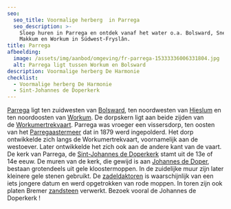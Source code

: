 ```yaml
---
seo:
  seo_title: Voormalige herberg  in Parrega
  seo_description: >-
    Sloep huren in Parrega en ontdek vanaf het water o.a. Bolsward, Sneek,
    Makkum en Workum in Súdwest-Fryslân.
title: Parrega
afbeelding:
  image: /assets/img/aanbod/omgeving/fr-parrega-15333336006331804.jpg
  alt: Parrega ligt tussen Workum en Bolsward
description: Voormalige herberg De Harmonie
checklist:
  - Voormalige herberg De Harmonie
  - Sint-Johannes de Doperkerk
---
```


<a target="_blank" rel="noopener" href="https://nl.wikipedia.org/wiki/Parrega">Parrega</a> ligt ten zuidwesten van&nbsp;<a target="_blank" rel="noopener" href="https://nl.wikipedia.org/wiki/Bolsward">Bolsward</a>, ten noordwesten van&nbsp;<a target="_blank" rel="noopener" href="https://nl.wikipedia.org/wiki/Hieslum">Hieslum</a>&nbsp;en ten noordoosten van&nbsp;<a target="_blank" rel="noopener" href="https://nl.wikipedia.org/wiki/Workum">Workum</a>. De dorpskern ligt aan beide zijden van de&nbsp;<a target="_blank" rel="noopener" href="https://nl.wikipedia.org/wiki/Workumertrekvaart">Workumertrekvaart</a>. Parrega was vroeger een vissersdorp, ten oosten van het&nbsp;<a target="_blank" rel="noopener" href="https://nl.wikipedia.org/wiki/Parregaastermeer">Parregaastermeer</a>&nbsp;dat in 1879 werd ingepolderd. Het dorp ontwikkelde zich langs de Workumertrekvaart, voornamelijk aan de westoever. Later ontwikkelde het zich ook aan de andere kant van de vaart. De kerk van Parrega, de&nbsp;<a target="_blank" rel="noopener" href="https://nl.wikipedia.org/wiki/Sint-Johannes_de_Doperkerk_(Parrega)">Sint-Johannes de Doperkerk</a>&nbsp;stamt uit de 13e of 14e eeuw. De muren van de kerk, die gewijd is aan&nbsp;<a target="_blank" rel="noopener" href="https://nl.wikipedia.org/wiki/Johannes_de_Doper">Johannes de Doper</a>, bestaan grotendeels uit gele kloostermoppen. In de zuidelijke muur zijn later kleinere gele stenen gebruikt. De&nbsp;<a target="_blank" rel="noopener" href="https://nl.wikipedia.org/wiki/Zadeldak">zadeldaktoren</a>&nbsp;is waarschijnlijk van een iets jongere datum en werd opgetrokken van rode moppen. In toren zijn ook platen Bremer&nbsp;<a target="_blank" rel="noopener" href="https://nl.wikipedia.org/wiki/Zandsteen">zandsteen</a>&nbsp;verwerkt. Bezoek vooral de Johannes de Doperkerk \!
